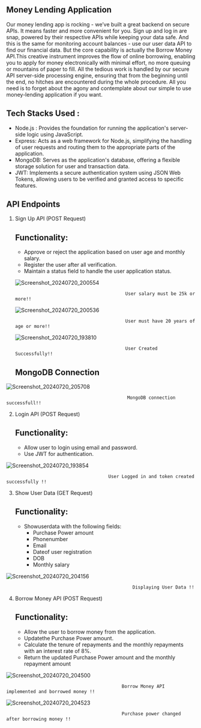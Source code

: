 ## Money Lending Application
Our money lending app is rocking - we’ve built a great backend on secure APIs. It means faster and more convenient for you.
Sign up and log in are snap, powered by their respective APIs while keeping your data safe. 
And this is the same for monitoring account balances - use our user data API to find our financial data. 
But the core capability is actually the Borrow Money API.This creative instrument improves the flow of online borrowing, enabling you to apply for money electronically with minimal effort, no more queuing or mountains of paper to fill. 
All the tedious work is handled by our secure API server-side processing engine, ensuring that from the beginning until the end, no hitches are encountered during the whole procedure. 
All you need is to forget about the agony and contemplate about our simple to use money-lending application if you want.

## Tech Stacks Used :  
* Node.js :  Provides the foundation for running the application's server-side logic using JavaScript.
* Express: Acts as a web framework for Node.js, simplifying the handling of user requests and routing them to the appropriate parts of the application.
* MongoDB: Serves as the application's database, offering a flexible storage solution for user and transaction data.
* JWT: Implements a secure authentication system using JSON Web Tokens, allowing users to be verified and granted access to specific features.

## API Endpoints 
 1. Sign Up API (POST Request) 
     ##  Functionality:
    * Approve or reject the application based on user age and monthly salary.
    * Register the user after all verification.
    * Maintain a status field to handle the user application status.
    
    ![Screenshot_20240720_200554](https://github.com/user-attachments/assets/7f7ebd4d-f322-49ae-a205-6595c5ca7d4c)

                                                 User salary must be 25k or more!!
    ![Screenshot_20240720_200536](https://github.com/user-attachments/assets/8bae2fe2-f35e-438f-ba77-82bb6c684e66)

                                                 User must have 20 years of age or more!!
    ![Screenshot_20240720_193810](https://github.com/user-attachments/assets/8b850383-569a-4bfd-9056-97c596a3c788)

                                                 User Created Successfully!!
    ## MongoDB Connection 
  
  ![Screenshot_20240720_205708](https://github.com/user-attachments/assets/a8d8d61e-53be-4abb-95c5-e2cbd0deb8eb)

                                                 MongoDB connection successfull!!

2. Login API (POST Request)
   ##  Functionality:
    * Allow user to login using email and password.
    * Use JWT for authentication.
    
![Screenshot_20240720_193854](https://github.com/user-attachments/assets/951b8acc-bcba-4d80-a159-5f86fb12c6a2)

                                          User Logged in and token created successfully !!

  3. Show User Data (GET Request)
        ##  Functionality:
      *  Showuserdata with the following fields:
           * Purchase Power amount
           * Phonenumber
           * Email
           * Dateof user registration
           * DOB
           * Monthly salary

![Screenshot_20240720_204156](https://github.com/user-attachments/assets/1ecdd491-b22d-4bbf-a43d-675cee281dee)

                                                   Displaying User Data !! 

 4. Borrow Money API (POST Request)
      ##  Functionality:
     * Allow the user to borrow money from the application.
     * Updatethe Purchase Power amount.
     * Calculate the tenure of repayments and the monthly repayments with an interest rate of 8%.
     * Return the updated Purchase Power amount and the monthly repayment amount

![Screenshot_20240720_204500](https://github.com/user-attachments/assets/954df1ab-3dd6-4447-89bc-2d2a5e7fb0fa)

                                               Borrow Money API implemented and borrowed money !!   

 ![Screenshot_20240720_204523](https://github.com/user-attachments/assets/3e0d0007-c104-4445-92b5-8be3fb6a7acd)

                                               Purchase power changed after borrowing money !!


                                                     
